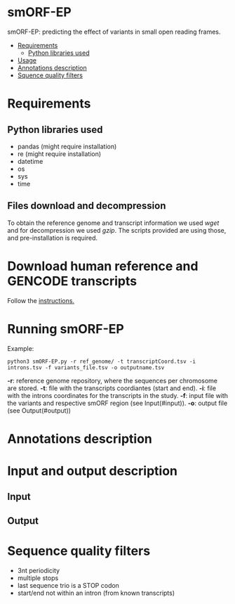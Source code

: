 # smORF-EP

smORF-EP: predicting the effect of variants in small open reading frames.


- [Requirements](#requirements)
  * [Python libraries used](#python-libraries-used)
- [Usage](#usage)
- [Annotations description](#annotations-description)
- [Squence quality filters](#sequence-quality-filtes)





# Requirements

## Python libraries used

- pandas (might require installation)
- re (might require installation)
- datetime
- os
- sys
- time 


## Files download and decompression

To obtain the reference genome and transcript information we used *wget* and for decompression we used *gzip*. 
The scripts provided are using those, and pre-installation is required.


# Download human reference and GENCODE transcripts

Follow the [instructions.](https://github.com/Computational-Rare-Disease-Genomics-WHG/smORF-EP/blob/main/data/Readme.md)

# Running smORF-EP

Example:
```
python3 smORF-EP.py -r ref_genome/ -t transcriptCoord.tsv -i introns.tsv -f variants_file.tsv -o outputname.tsv
```
**-r**: reference genome repository, where the sequences per chromosome are stored.
**-t**: file with the transcripts coordiantes (start and end).
**-i**: file with the introns coordinates for the transcripts in the study.
**-f**: input file with the variants and respective smORF region (see Input(#input)).
**-o**: output file (see Output(#output))

<!-- # Installation

pip install smORF-EP -->



# Annotations description


# Input and output description

## Input

## Output


# Sequence quality filters

- 3nt periodicity
- multiple stops
- last sequence trio is a STOP codon
- start/end not within an intron (from known transcripts)
